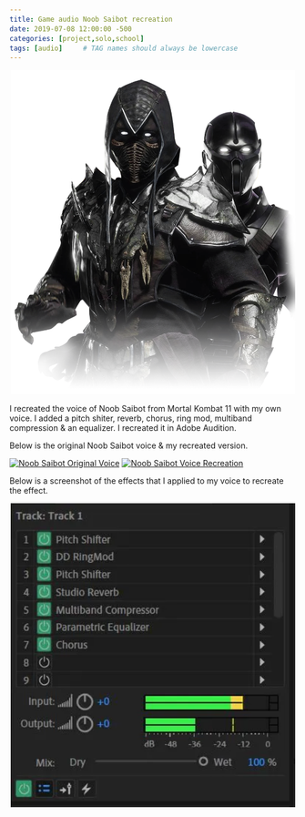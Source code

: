 ```yaml
---
title: Game audio Noob Saibot recreation
date: 2019-07-08 12:00:00 -500
categories: [project,solo,school]
tags: [audio]     # TAG names should always be lowercase
---
```


<p align="center">
<img src="../assets/images/Audio/NoobSaibot/noob_saibot_mk11.webp" width="500" alt="hello!"/>
</p>

I recreated the voice of Noob Saibot from Mortal Kombat 11 with my own voice. I added a pitch shiter, reverb, chorus, ring mod, multiband compression & an equalizer. I recreated it in Adobe Audition. 

Below is the original Noob Saibot voice & my recreated version.

[![Noob Saibot Original Voice](https://img.youtube.com/vi/WyjkpKtUgkQ/0.jpg)](https://www.youtube.com/watch?v=WyjkpKtUgkQ "Noob Saibot Original")
[![Noob Saibot Voice Recreation](https://img.youtube.com/vi/JAX_ibAxxJU/0.jpg)](https://www.youtube.com/watch?v=JAX_ibAxxJU "Noob Saibot Voice Recreation")

Below is a screenshot of the effects that I applied to my voice to recreate the effect.

<p align="center">
<img src="../assets/images/Audio/NoobSaibot/effects.webp" width="500" alt="hello!"/>
</p>
